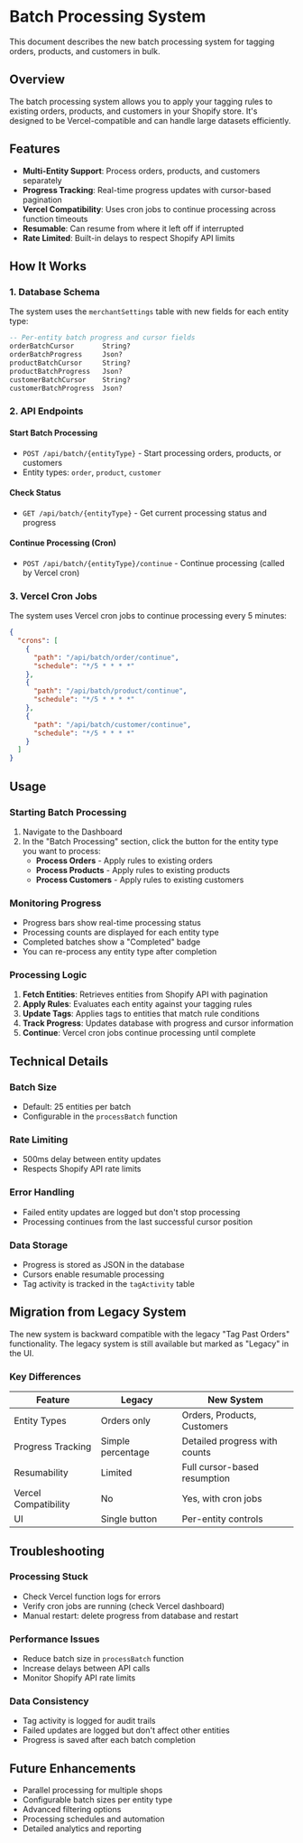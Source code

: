 # Batch Processing System

This document describes the new batch processing system for tagging orders, products, and customers in bulk.

## Overview

The batch processing system allows you to apply your tagging rules to existing orders, products, and customers in your Shopify store. It's designed to be Vercel-compatible and can handle large datasets efficiently.

## Features

- **Multi-Entity Support**: Process orders, products, and customers separately
- **Progress Tracking**: Real-time progress updates with cursor-based pagination
- **Vercel Compatibility**: Uses cron jobs to continue processing across function timeouts
- **Resumable**: Can resume from where it left off if interrupted
- **Rate Limited**: Built-in delays to respect Shopify API limits

## How It Works

### 1. Database Schema

The system uses the `merchantSettings` table with new fields for each entity type:

```sql
-- Per-entity batch progress and cursor fields
orderBatchCursor       String?
orderBatchProgress     Json?
productBatchCursor     String?
productBatchProgress   Json?
customerBatchCursor    String?
customerBatchProgress  Json?
```

### 2. API Endpoints

#### Start Batch Processing
- `POST /api/batch/{entityType}` - Start processing orders, products, or customers
- Entity types: `order`, `product`, `customer`

#### Check Status
- `GET /api/batch/{entityType}` - Get current processing status and progress

#### Continue Processing (Cron)
- `POST /api/batch/{entityType}/continue` - Continue processing (called by Vercel cron)

### 3. Vercel Cron Jobs

The system uses Vercel cron jobs to continue processing every 5 minutes:

```json
{
  "crons": [
    {
      "path": "/api/batch/order/continue",
      "schedule": "*/5 * * * *"
    },
    {
      "path": "/api/batch/product/continue", 
      "schedule": "*/5 * * * *"
    },
    {
      "path": "/api/batch/customer/continue",
      "schedule": "*/5 * * * *"
    }
  ]
}
```

## Usage

### Starting Batch Processing

1. Navigate to the Dashboard
2. In the "Batch Processing" section, click the button for the entity type you want to process:
   - **Process Orders** - Apply rules to existing orders
   - **Process Products** - Apply rules to existing products  
   - **Process Customers** - Apply rules to existing customers

### Monitoring Progress

- Progress bars show real-time processing status
- Processing counts are displayed for each entity type
- Completed batches show a "Completed" badge
- You can re-process any entity type after completion

### Processing Logic

1. **Fetch Entities**: Retrieves entities from Shopify API with pagination
2. **Apply Rules**: Evaluates each entity against your tagging rules
3. **Update Tags**: Applies tags to entities that match rule conditions
4. **Track Progress**: Updates database with progress and cursor information
5. **Continue**: Vercel cron jobs continue processing until complete

## Technical Details

### Batch Size
- Default: 25 entities per batch
- Configurable in the `processBatch` function

### Rate Limiting
- 500ms delay between entity updates
- Respects Shopify API rate limits

### Error Handling
- Failed entity updates are logged but don't stop processing
- Processing continues from the last successful cursor position

### Data Storage
- Progress is stored as JSON in the database
- Cursors enable resumable processing
- Tag activity is tracked in the `tagActivity` table

## Migration from Legacy System

The new system is backward compatible with the legacy "Tag Past Orders" functionality. The legacy system is still available but marked as "Legacy" in the UI.

### Key Differences

| Feature | Legacy | New System |
|---------|--------|------------|
| Entity Types | Orders only | Orders, Products, Customers |
| Progress Tracking | Simple percentage | Detailed progress with counts |
| Resumability | Limited | Full cursor-based resumption |
| Vercel Compatibility | No | Yes, with cron jobs |
| UI | Single button | Per-entity controls |

## Troubleshooting

### Processing Stuck
- Check Vercel function logs for errors
- Verify cron jobs are running (check Vercel dashboard)
- Manual restart: delete progress from database and restart

### Performance Issues
- Reduce batch size in `processBatch` function
- Increase delays between API calls
- Monitor Shopify API rate limits

### Data Consistency
- Tag activity is logged for audit trails
- Failed updates are logged but don't affect other entities
- Progress is saved after each batch completion

## Future Enhancements

- Parallel processing for multiple shops
- Configurable batch sizes per entity type
- Advanced filtering options
- Processing schedules and automation
- Detailed analytics and reporting 